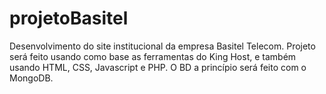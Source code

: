 # projetoBasitel
Desenvolvimento do site institucional da empresa Basitel Telecom. Projeto será feito usando como base as ferramentas do King Host, e também usando HTML, CSS, Javascript e PHP. O BD a princípio será feito com o MongoDB.
